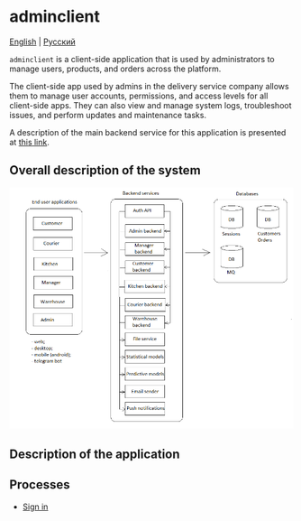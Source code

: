 # adminclient

[English](adminclient.md) | [Русский](adminclient.ru.md)

`adminclient` is a client-side application that is used by administrators to manage users, products, and orders across the platform.

The client-side app used by admins in the delivery service company allows them to manage user accounts, permissions, and access levels for all client-side apps. 
They can also view and manage system logs, troubleshoot issues, and perform updates and maintenance tasks.

A description of the main backend service for this application is presented at [this link](../backend/adminbackend.md).

## Overall description of the system 

![system_overall](../img/system_overall.png)

## Description of the application

## Processes 

- [Sign in](../processes/auth/signin.md)
